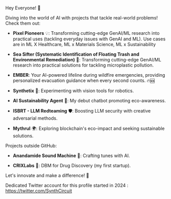 Hey Everyone! 🌟

Diving into the world of AI with projects that tackle real-world problems! Check them out:


- **Pixel Pioneers** 💡: Transforming cutting-edge GenAI/ML research into practical uses (tackling everyday issues with GenAI and ML). Use cases are in ML X Healthcare, ML x Materials Science, ML x Sustainability

- **Sea Sifter (Systematic Identification of Floating Trash and Environmental Remediation)** 🌊: Transforming cutting-edge GenAI/ML research into practical solutions for tackling microplastic pollution.

- **EMBER**: Your AI-powered lifeline during wildfire emergencies, providing personalized evacuation guidance when every second counts. 🔥🆘
  
- **Synthetix** 🤖: Experimenting with vision tools for robotics.
  
- **AI Sustainability Agent** 🌱: My debut chatbot promoting eco-awareness.

- **ISBRT - LLM Redteaming** 🛡️: Boosting LLM security with creative adversarial methods.
  
- **Mythrul** 🌍: Exploring blockchain's eco-impact and seeking sustainable solutions.


Projects outside GitHub:

- **Anandamide Sound Machine** 🎵: Crafting tunes with AI.
  
- **CRIXLabs** 🏥: DBM for Drug Discovery (my first startup).

Let's innovate and make a difference! 🚀

Dedicated Twitter account for this profile started in 2024 : https://twitter.com/SynthCircuit
